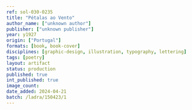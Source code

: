 ```yaml
---
ref: sol-030-0235
title: "Pétalas ao Vento"
author_name: ["unknown author"]
publisher: ["unknown publisher"]
year: y1927
origin: ["Portugal"]
formats: [book, book-cover]
disciplines: [graphic-design, illustration, typography, lettering]
tags: [poetry]
layout: artifact
status: production
published: true
int_published: true
image_count:
date_added: 2024-04-21
batch: /ladra/150423/1
---
```

